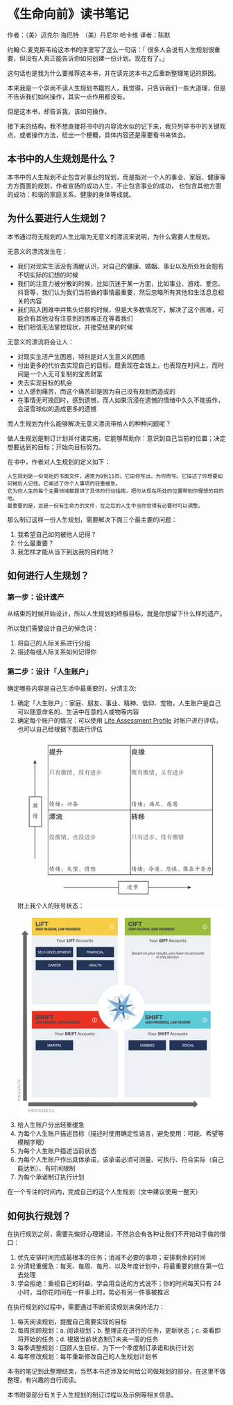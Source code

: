 # 《生命向前》读书笔记
作者：（美）迈克尔·海厄特　（美）丹尼尔·哈卡维
译者：陈默

约翰·C.麦克斯韦给这本书的序里写了这么一句话：「 很多人会说有人生规划很重要，但没有人真正能告诉你如何创建一份计划。现在有了。」

这句话也是我为什么要推荐这本书，并在读完这本书之后重新整理笔记的原因。

本来我是一个崇尚不读人生规划书籍的人，我觉得，只告诉我们一些大道理，但是不告诉我们如何操作，其实一点作用都没有。

但是这本书，却告诉我，该如何操作。

接下来的结构，我不想直接将书中的内容流水似的记下来，我只列举书中的关键观点，或者操作方法，给出一个梗概，具体内容还是需要看书来体会。

## 本书中的人生规划是什么？
本书中的人生规划不止包含对事业的规划，而是指对一个人的事业、家庭、健康等方方面面的规划，作者宣扬的成功人生，不止包含事业的成功，
也包含其他方面的成功：和谐的家庭关系、健康的身体等成就。

## 为什么要进行人生规划？
本书通过将无规划的人生比喻为无意义的漂流来说明，为什么需要人生规划。

无意义的漂流发生在：
* 我们对现实生活没有清醒认识，对自己的健康、婚姻、事业以及所处社会抱有不切实际的幻想的时候
* 我们的注意力被分散的时候，比如沉迷于某一方面，比如事业、游戏、爱恋、抖音等，我们认为我们当前做的事情最重要，然后忽略所有其他和生活息息相关的内容
* 我们陷入困难中并焦头烂额的时候，但是大多数情况下，解决了这个困难，可能会有其他没有注意到的困难正在等着我们
* 我们相信无法掌控现状，并接受结果的时候

无意义的漂流将会让人：
* 对现实生活产生困惑，特别是对人生意义的困惑
* 付出更多的代价去实现自己的目标，既表现在金钱上，也表现在时间上，而时间是一个人无可复制的宝贵财富
* 失去实现目标的机会
* 让人感到痛苦，而这个痛苦却是因为自己没有规划而造成的
* 在事情无可挽回时，感到遗憾，而人如果沉浸在遗憾的情绪中久久不能振作，会滚雪球似的造成更多的遗憾

而人生规划为什么能够解决无意义漂流带给人的种种问题呢？

做人生规划是制订计划并付诸实施，它能够帮助你：意识到自己当前的位置；决定想要达到的目标；开始向目标努力。

在书中，作者对人生规划的定义如下：
```
人生规划是一份简短的书面文件，通常为8到15页。它由你写出，为你而写。它描述了你想要如何被后人记住。它阐述了你个人事项的轻重缓急。
它为你人生的每个主要领域都提供了具体的行动指南，把你从现在所处的位置带到你理想的目的地。
最重要的是，这是一份有生命力的文件，在之后的人生中当你觉得有必要时可以调整。
```

那么制订这样一份人生规划，需要解决下面三个最主要的问题：
1. 我希望自己如何被他人记得？
2. 什么最重要？
3. 我怎样才能从当下到达我的目的地？

## 如何进行人生规划？

### 第一步：设计遗产
从结束的时候开始设计，所以人生规划的终极目标，就是你想留下什么样的遗产。

所以我们需要设计自己的悼念词：
1. 将自己的人际关系进行分组
2. 描述每组人际关系如何记得你

### 第二步：设计「人生账户」
确定哪些内容是自己生活中最重要的，分清主次:
1. 确定「人生账户」：家庭、朋友、事业、精神、信仰、宠物，人生账户是自己可以随意命名的、生活中在意的人或物等内容
2. 确定每个账户的情况：可以使用 [Life Assessment Profile](https://www.livingforwardassessment.com) 对账户进行评估，也可以自己经根据下图进行评估
   ![image](picture/life-forward/life-account-description.png)
   附上我个人的账号状态：
   ![image](picture/life-forward/my-life-account.png)
3. 给人生账户分出轻重缓急
4. 为每个人生账户描述目标（描述时使用确定性语言，避免使用：可能、希望等模糊字眼）
5. 为每个人生账户描述当前状态
6. 为每个人生账户作出具体承诺，该承诺必须可测量、可执行、符合实际（自己能达到）、有时间限制
7. 为每个承诺制订执行计划

在一个专注的时间内，完成自己的这个人生规划（文中建议使用一整天）

## 如何执行规划？

在执行规划之前，需要先做好心理建设，不然总会有各种让我们不开始动手做的借口：
1. 优先安排时间完成最根本的任务；消减不必要的事项；安排剩余的时间
2. 分清轻重缓急：每天、每周、每月、以及年度计划中，将最重要的放在第一位去处理
3. 学会拒绝：重视自己的利益，学会用合适的方式说不；你的时间每天只有 24 小时，当你花时间在一件事上时，势必有另一件事被推迟

在执行规划的过程中，需要通过不断阅读规划来保持活力：
1. 每天阅读规划，提醒自己需要实现的目标
2. 每周回顾规划：a. 阅读规划；b. 整理正在进行的任务，更新状态；c. 查看即将开始的任务；d. 根据当前状态制订未来一周的任务
3. 每季调整规划：回顾人生目标，为下一个季度制订承诺和执行计划
4. 每年修改规划：每年重新修改自己的人生规划计划书

本书的笔记到此整理结束，当然本书还涉及如何给公司做规划的部分，在这里不做整理，有兴趣的自行阅读。

本书附录部分有关于人生规划的制订过程以及示例等相关信息。